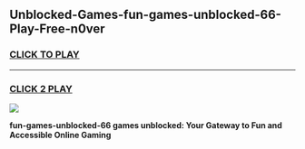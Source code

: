
## Unblocked-Games-fun-games-unblocked-66-Play-Free-n0ver
<h3>
<a href="https://premium76.site?title=fun-games-unblocked-66&ref=15A">CLICK TO PLAY</a></h3>
<hr>

<h3>
<a href="https://premium76.site?title=fun-games-unblocked-66&ref=15A">CLICK 2 PLAY</a>
  
</h3>

<a href="https://premium76.site?title=fun-games-unblocked-66&ref=15A"><img src="https://clearcache.store/games.png"></a>


**fun-games-unblocked-66 games unblocked: Your Gateway to Fun and Accessible Online Gaming**
